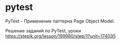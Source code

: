 # pytest
PyTest - Применение паттерна Page Object Model.

Решение заданий по PyTest, уроки https://stepik.org/lesson/199980/step/1?unit=174035
